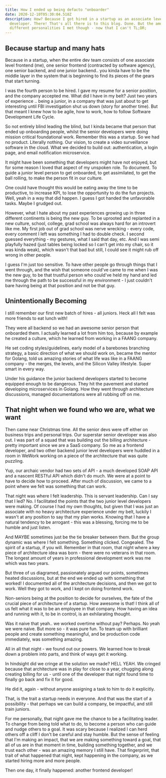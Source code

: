 ```yaml
---
title: How I ended up being defacto "onboarder"
date: 2020-12-10T05:30:04.518Z
description: How? Because I got hired in a startup as an associate level
  developer. There! That's all there is to this blog. Done. But the amount of
  different personalities I met though - now that I can't TL;DR;
---
```

## Because startup and many hats

Because in a startup, when the entire dev team consists of one associate level frontend (me), one senior frontend (contracted by software agency), one senior backend, and one junior backend.. you kinda have to be the middle layer in the system that is beginning to find its pieces of the gears that start turning.

I was the fourth person to be hired. I gave my resume for a senior position, and the company accepted me. What did I have in my belt? Just two years of experience .. being a junior, in a company that was just about to get interesting until FBI investigation shut us down (story for another time). But that meant I knew how to be agile, how to work, how to follow Software Development Life Cycle. 

So not entirely blind leading the blind, but I kinda became that person that ended up onboarding people, whilst the senior developers were doing mission critical foundational work. Remember this was a startup. So we had no product. Literally nothing. Our vision, to create a video surveillance software in the cloud. What we decided to build out: authentication, a login page, and email notification microservice.

It might have been something that developers might have not enjoyed, but for some reason I loved that aspect of my unspoken role. To document. To guide a junior level person to get onboarded, to get assimilated, to get the ball rolling, to make the person fit in our culture.

One could have thought this would be eating away the time to be productive, to increase KPI, to lose the opportunity to do the fun projects. Well, yeah in a way that did happen. I guess I got handed the unfavorable tasks. Maybe I grudged out.

However, what I hate about my past experiences growing up in three different continents is being the new guy. To be uprooted and replanted in a new culture, school, college, grad school was always hard for an introvert like me. My first job out of grad school was nerve wrecking - every code, every comment I left was something I had to double check. I second guessed everything - my gestures, what I said that day, etc. And I was semi playfully hazed (just tables being locked so I can't get into my chair, so it was kinda weak), which wasn't that bad but still, I could see it might rub off wrong in other people.

I guess I'm just too sensitive. To have other people go through things that I went through, and the wish that someone could've came to me when I was the new guy, to be that trustful person who could've held my hand and led me through the path to be successful in my environment - I just couldn't bare having being at that position and not be that guy.

## Unintentionally Becoming

I still remember our first new batch of hires - all juniors. Heck all I felt was more friends to eat lunch with! 

They were all backend so we had an awesome senior person that onboarded them. I actually learned a lot from him too, because by example he created a culture, which he learned from working in a FAANG company. 

He set coding styles/guidelines, early model of a barebones branching strategy, a basic direction of what we should work on, became the mentor for Golang, told us amazing stories of what life was like in a FAANG company - the merges, the levels, and the Silicon Valley lifestyle. Super smart in every way.

Under his guidance the junior backend developers started to become equipped enough to be dangerous. They hit the pavement and started developing microservices in Golang. How they went through architecture discussions, managed documentations were all rubbing off on me. 

## That night when we found who we are, what we want

Then came near Christmas time. All the senior devs were off either on business trips and personal trips. Our superstar senior developer was also out. I was part of a squad that was building out the billing architecture - pretty important since we are a SaaS company. So me as a frontend developer, and two other backend junior level developers were huddled in a room in WeWork working on a piece of the architecture that was quite puzzling. 

Yup, our archaic vendor had two sets of API - a much developed SOAP API and a nascent RESTful API which didn't do much. We were at a point to have to decide how to proceed. After much of discussion, we came to a point where we felt was something that can work.

That night was where I felt leadership. This is servant leadership. Can I say that I led? No. I facilitated the points that the two junior level developers were making. Of course I had my own thoughts, but given that I was just an associate with no heavy architecture experience under my belt, luckily I wasn't at any position to say that my plan works. Knowing that I have a natural tendency to be arrogant - this was a blessing, forcing me to be humble and just listen.

And MAYBE sometimes just be the tie breaker between them. But the group dynamic was where I felt something. Something clicked. Congealed. The spirit of a startup, if you will. Remember in that room, that night where a key piece of architecture idea was born - there were no veterans in that room. The longest amount of years in professional development work was me which was two years.

But three of us diagramed, passionately argued our points, sometimes heated discussions, but at the end we ended up with something that worked! I documented all of the architecture decisions, and then we got to work. Well they got to work, and I kept on doing frontend work.

Non-seniors being at the position to decide for ourselves, the fate of the crucial piece of architecture of a startup. How awesome is that! I think all of us felt what it was to be an employee in that company. How having an idea and running with it, to be in control, is an exhilarating thought.

Was it naive that yeah.. we worked overtime without pay? Perhaps. No yeah we were naive. But more so - it was pure fun. To team up with brilliant people and create something meaningful, and be production code immediately, was something amazing.

All in all that night - we found out our powers. We learned how to break down a problem into parts, and think of ways get it working. 

In hindsight did we cringe at the solution we made? HELL YEAH. We cringed because that architecture was in play for close to a year, chugging along creating billing for us - until one of the developer that night found time to finally go back and fix it for good.

He did it, again - without anyone assigning a task to him to do it explicitly.

That, is the trait a startup needs in everyone. And that was the start of a possibility - that perhaps we can build a company, be impactful, and still train juniors.

For me personally, that night gave me the chance to be a facilitating leader. To change from being told what to do, to become a person who can guide and nudge others to a goal. It was scary because I realized I can herd others off a cliff I don't be careful and stay humble. But the sense of feeling that I'm making an impact, that we are making something toward a goal, that all of us are in that moment in time, building something together, and we trust each other - was  an amazing memory I still have. That fingerprint, that trait of what happened that night, kept happening in the company, as we started hiring more and more people.

Then one day, it finally happened: another frontend developer!